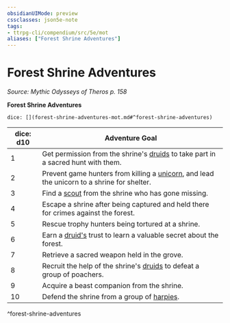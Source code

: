 ```yaml
---
obsidianUIMode: preview
cssclasses: json5e-note
tags:
- ttrpg-cli/compendium/src/5e/mot
aliases: ["Forest Shrine Adventures"]
---
```

# Forest Shrine Adventures
*Source: Mythic Odysseys of Theros p. 158* 

**Forest Shrine Adventures**

`dice: [](forest-shrine-adventures-mot.md#^forest-shrine-adventures)`

| dice: d10 | Adventure Goal |
|-----------|----------------|
| 1 | Get permission from the shrine's [druids](druid.md) to take part in a sacred hunt with them. |
| 2 | Prevent game hunters from killing a [unicorn](unicorn.md), and lead the unicorn to a shrine for shelter. |
| 3 | Find a [scout](scout.md) from the shrine who has gone missing. |
| 4 | Escape a shrine after being captured and held there for crimes against the forest. |
| 5 | Rescue trophy hunters being tortured at a shrine. |
| 6 | Earn a [druid's](druid.md) trust to learn a valuable secret about the forest. |
| 7 | Retrieve a sacred weapon held in the grove. |
| 8 | Recruit the help of the shrine's [druids](druid.md) to defeat a group of poachers. |
| 9 | Acquire a beast companion from the shrine. |
| 10 | Defend the shrine from a group of [harpies](harpy.md). |
^forest-shrine-adventures